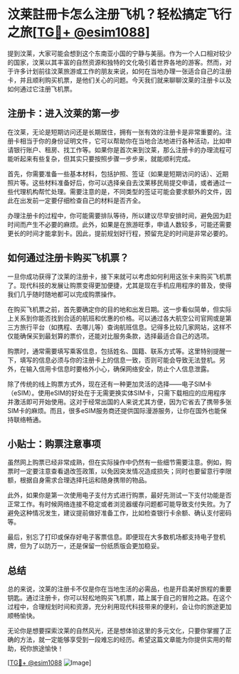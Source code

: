 # 汶莱註冊卡怎么注册飞机？轻松搞定飞行之旅[[TG💪+ @esim1088](https://t.me/s/esim1088)]

提到汶莱，大家可能会想到这个东南亚小国的宁静与美丽。作为一个人口相对较少的国家，汶莱以其丰富的自然资源和独特的文化吸引着世界各地的游客。然而，对于许多计划前往汶莱旅游或工作的朋友来说，如何在当地办理一张适合自己的注册卡，并且顺利购买机票，是他们关心的问题。今天我们就来聊聊汶莱的注册卡以及如何通过它注册飞机票。

## 注册卡：进入汶莱的第一步

在汶莱，无论是短期访问还是长期居住，拥有一张有效的注册卡是非常重要的。注册卡相当于你的身份证明文件，它可以帮助你在当地合法地进行各种活动，比如申请银行账户、租房、找工作等。如果你是首次来到汶莱，那么注册卡的办理流程可能听起来有些复杂，但其实只要按照步骤一步步来，就能顺利完成。

首先，你需要准备一些基本材料，包括护照、签证（如果是短期访问的话）、近期照片等。这些材料准备好后，你可以选择亲自去汶莱移民局提交申请，或者通过一些代理机构帮忙处理。需要注意的是，不同类型的签证可能会要求额外的文件，因此在出发前一定要仔细检查自己的材料是否齐全。

办理注册卡的过程中，你可能需要排队等待，所以建议尽早安排时间，避免因为赶时间而产生不必要的麻烦。此外，如果是在旅游旺季，申请人数较多，可能还需要更长的时间才能拿到卡。因此，提前规划好行程，预留充足的时间是非常必要的。

## 如何通过注册卡购买飞机票？

一旦你成功获得了汶莱的注册卡，接下来就可以考虑如何利用这张卡来购买飞机票了。现代科技的发展让购票变得更加便捷，尤其是现在手机应用程序的普及，使得我们几乎随时随地都可以完成购票操作。

在购买飞机票之前，首先要确定你的目的地和出发日期。这一步看似简单，但实际上关系到你能否找到合适的航班和优惠的价格。可以通过各大航空公司官网或是第三方旅行平台（如携程、去哪儿等）查询航班信息。记得多比较几家网站，这样不仅能确保买到最划算的票价，还能对比服务条款，选择最适合自己的选项。

购票时，通常需要填写乘客信息，包括姓名、国籍、联系方式等。这里特别提醒一下，填写的信息必须与你的注册卡上的信息一致，否则可能会导致无法登机。另外，在输入信用卡信息时要格外小心，确保网络安全，防止个人信息泄露。

除了传统的线上购票方式外，现在还有一种更加灵活的选择——电子SIM卡（eSIM）。使用eSIM的好处在于无需更换实体SIM卡，只需下载相应的应用程序并激活即可开始使用。这对于经常出国的人来说尤其方便，因为它省去了携带多张SIM卡的麻烦。而且，很多eSIM服务商还提供国际漫游服务，让你在国外也能保持联络畅通。

## 小贴士：购票注意事项

虽然网上购票已经非常成熟，但在实际操作中仍然有一些细节需要注意。例如，购票时一定要注意查看退改签政策，以免因突发情况造成损失；同时也要留意行李限额，根据自身需求合理选择托运和随身携带的物品。

此外，如果你是第一次使用电子支付方式进行购票，最好先测试一下支付功能是否正常工作。有时候网络连接不稳定或者浏览器缓存问题都可能导致支付失败。为了避免这种情况发生，建议提前做好准备工作，比如检查银行卡余额、确认支付密码等。

最后，别忘了打印或保存好电子客票信息。即便现在大多数机场都支持电子登机牌，但为了以防万一，还是保留一份纸质版会更加稳妥。

## 总结

总的来说，汶莱的注册卡不仅是你在当地生活的必需品，也是开启美好旅程的重要钥匙。通过注册卡，你可以轻松地购买飞机票，踏上属于自己的冒险之路。在这个过程中，合理规划时间和资源，充分利用现代科技带来的便利，会让你的旅途更加顺畅愉快。

无论你是想要探索汶莱的自然风光，还是想体验这里的多元文化，只要你掌握了正确的方法，就一定能够享受到一段难忘的经历。希望这篇文章能为你提供实用的帮助，祝你旅途愉快！

[[TG💪+ @esim1088](https://t.me/s/esim1088) ![Image](https://i.postimg.cc/4NQfJmqS/Snipaste-2025-05-13-00-14-12.png)]